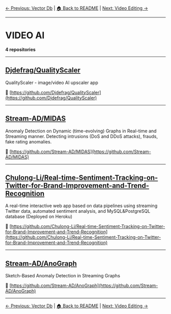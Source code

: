 [← Previous: Vector Db](vector-db.txt) | [🏠 Back to README](../README.md) | [Next: Video Editing →](video-editing.txt)

---

# VIDEO AI

**4 repositories**

---

## [Djdefrag/QualityScaler](https://github.com/Djdefrag/QualityScaler)

QualityScaler - image/video AI upscaler app

🔗 [https://github.com/Djdefrag/QualityScaler](https://github.com/Djdefrag/QualityScaler)

---

## [Stream-AD/MIDAS](https://github.com/Stream-AD/MIDAS)

Anomaly Detection on Dynamic (time-evolving) Graphs in Real-time and Streaming manner. Detecting intrusions (DoS and DDoS attacks), frauds, fake rating anomalies.

🔗 [https://github.com/Stream-AD/MIDAS](https://github.com/Stream-AD/MIDAS)

---

## [Chulong-Li/Real-time-Sentiment-Tracking-on-Twitter-for-Brand-Improvement-and-Trend-Recognition](https://github.com/Chulong-Li/Real-time-Sentiment-Tracking-on-Twitter-for-Brand-Improvement-and-Trend-Recognition)

A real-time interactive web app based on data pipelines using streaming Twitter data, automated sentiment analysis, and MySQL&PostgreSQL database (Deployed on Heroku)

🔗 [https://github.com/Chulong-Li/Real-time-Sentiment-Tracking-on-Twitter-for-Brand-Improvement-and-Trend-Recognition](https://github.com/Chulong-Li/Real-time-Sentiment-Tracking-on-Twitter-for-Brand-Improvement-and-Trend-Recognition)

---

## [Stream-AD/AnoGraph](https://github.com/Stream-AD/AnoGraph)

Sketch-Based Anomaly Detection in Streaming Graphs

🔗 [https://github.com/Stream-AD/AnoGraph](https://github.com/Stream-AD/AnoGraph)

---


[← Previous: Vector Db](vector-db.txt) | [🏠 Back to README](../README.md) | [Next: Video Editing →](video-editing.txt)

